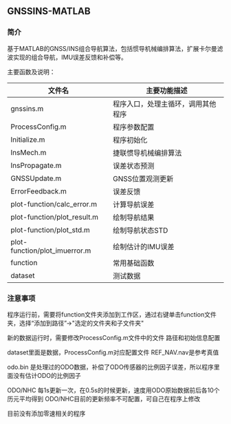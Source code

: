 ## GNSSINS-MATLAB

### 简介
基于MATLAB的GNSS/INS组合导航算法，包括惯导机械编排算法，扩展卡尔曼滤波实现的组合导航，IMU误差反馈和补偿等。

主要函数及说明：

| 文件名 | 主要功能描述 |
| ---- | ---- |
| gnssins.m | 程序入口，处理主循环，调用其他程序 |
| ProcessConfig.m |  程序参数配置 |
| Initialize.m |  程序初始化 |
| InsMech.m |  捷联惯导机械编排算法 |
| InsPropagate.m |  误差状态预测 |
| GNSSUpdate.m |  GNSS位置观测更新 |
| ErrorFeedback.m |  误差反馈 |
| plot-function/calc_error.m |  计算导航误差 |
| plot-function/plot_result.m |  绘制导航结果 |
| plot-function/plot_std.m |  绘制导航状态STD |
| plot-function/plot_imuerror.m |  绘制估计的IMU误差 |
| function | 常用基础函数 |
| dataset | 测试数据 |

### 注意事项
程序运行前，需要将function文件夹添加到工作区，通过右键单击function文件夹，选择“添加到路径”->"选定的文件夹和子文件夹"

新的数据运行时，需要修改ProcessConfig.m文件中的文件 路径和初始信息配置

dataset里面是数据，ProcessConfig.m对应配置文件  REF_NAV.nav是参考真值

odo.bin 是处理过的ODO数据，补偿了ODO传感器的比例因子误差，所以程序里面没有估计ODO的比例因子

ODO/NHC 每1s更新一次，在0.5s的时候更新，速度用ODO原始数据前后各10个历元平均得到
ODO/NHC目前的更新频率不可配置，可自己在程序上修改

目前没有添加零速相关的程序
